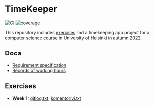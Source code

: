 # TimeKeeper

[![CI](https://github.com/PyryL/ot-harjoitustyo/actions/workflows/main.yml/badge.svg)](https://github.com/PyryL/ot-harjoitustyo/actions/workflows/main.yml)
[![coverage](https://codecov.io/gh/PyryL/ot-harjoitustyo/branch/main/graph/badge.svg?token=PC8AAR5TL3)](https://codecov.io/gh/PyryL/ot-harjoitustyo)

This repository includes [exercises](laskarit/) and a timekeeping app project for a computer science [course](https://ohjelmistotekniikka-hy.github.io/) in University of Helsinki in autumn 2022.

## Docs

* [Requirement specification](docs/requirements.md)
* [Records of working hours](docs/working-hours.md)

## Exercises
* **Week 1:** [gitlog.txt](laskarit/viikko1/gitlog.txt), [komentorivi.txt](laskarit/viikko1/komentorivi.txt)
